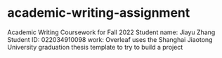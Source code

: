 # academic-writing-assignment
Academic Writing Coursework for Fall 2022
Student name: Jiayu Zhang
Student ID: 022034910098
work: Overleaf uses the Shanghai Jiaotong University graduation thesis template to try to build a project
